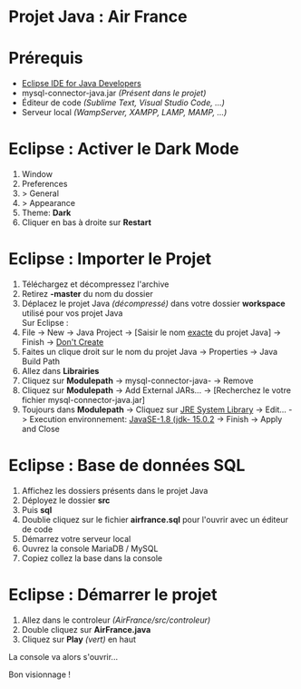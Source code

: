 # Projet Java : Air France

# Prérequis
<ul>
    <li><a href="https://www.eclipse.org/downloads/download.php?file=/oomph/epp/2021-12/R/eclipse-inst-jre-win64.exe" target="_blank">Eclipse IDE for Java Developers</a></li>
    <li>mysql-connector-java.jar <i>(Présent dans le projet)</i></li>
    <li>Éditeur de code <i>(Sublime Text, Visual Studio Code, ...)</i></li>
    <li>Serveur local <i>(WampServer, XAMPP, LAMP, MAMP, ...)</i></li>
</ul>

# Eclipse : Activer le Dark Mode
<ol>
    <li>Window</li>
    <li>Preferences</li>
    <li>> General</li>
    <li>> Appearance</li>
    <li>Theme: <b>Dark</b></li>
    <li>Cliquer en bas à droite sur <b>Restart</b></li>
</ol>

# Eclipse : Importer le Projet
<ol>
    <li>Téléchargez et décompressez l'archive</li>
    <li>Retirez <b>-master</b> du nom du dossier</li>
    <li>Déplacez le projet Java <i>(décompressé)</i> dans votre dossier <b>workspace</b> utilisé pour vos projet Java</li>
    Sur Eclipse : 
    <li>File -> New -> Java Project -> [Saisir le nom <u>exacte</u> du projet Java] -> Finish -> <u>Don't Create</u></li>
    <li>Faites un clique droit sur le nom du projet Java -> Properties -> Java Build Path</li>
    <li>Allez dans <b>Librairies</b></li>
    <li>Cliquez sur <b>Modulepath</b> -> mysql-connector-java- -> Remove</li>
    <li>Cliquez sur <b>Modulepath</b> -> Add External JARs... -> [Recherchez le votre fichier mysql-connector-java.jar]</li>
    <li>Toujours dans <b>Modulepath</b> -> Cliquez sur <u>JRE System Library</u> -> Edit... -> Execution environnement: <u>JavaSE-1.8 (jdk- 15.0.2</u> -> Finish -> Apply and Close</li>
</ol>

# Eclipse : Base de données SQL
<ol>
    <li>Affichez les dossiers présents dans le projet Java</li>
    <li>Déployez le dossier <b>src</b></li>
    <li>Puis <b>sql</b></li>
    <li>Doublie cliquez sur le fichier <b>airfrance.sql</b> pour l'ouvrir avec un éditeur de code</li>
    <li>Démarrez votre serveur local</li>
    <li>Ouvrez la console MariaDB / MySQL</li>
    <li>Copiez collez la base dans la console</li>
</ol>

# Eclipse : Démarrer le projet
<ol>
    <li>Allez dans le controleur <i>(AirFrance/src/controleur)</i></li>
    <li>Double cliquez sur <b>AirFrance.java</b></li>
    <li>Cliquez sur <b>Play</b> <i>(vert)</i> en haut</li>
</ol>
La console va alors s'ouvrir...

Bon visionnage !

